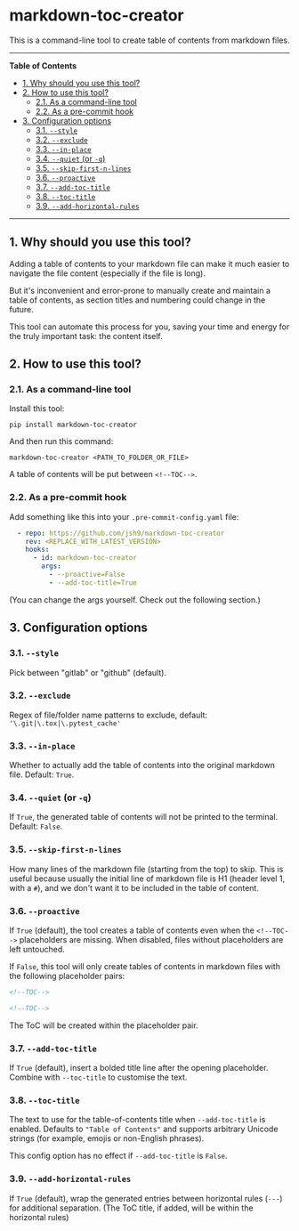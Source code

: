 # markdown-toc-creator

This is a command-line tool to create table of contents from markdown files.

<!--TOC-->

______________________________________________________________________

**Table of Contents**

- [1. Why should you use this tool?](#1-why-should-you-use-this-tool)
- [2. How to use this tool?](#2-how-to-use-this-tool)
  - [2.1. As a command-line tool](#21-as-a-command-line-tool)
  - [2.2. As a pre-commit hook](#22-as-a-pre-commit-hook)
- [3. Configuration options](#3-configuration-options)
  - [3.1. `--style`](#31---style)
  - [3.2. `--exclude`](#32---exclude)
  - [3.3. `--in-place`](#33---in-place)
  - [3.4. `--quiet` (or `-q`)](#34---quiet-or--q)
  - [3.5. `--skip-first-n-lines`](#35---skip-first-n-lines)
  - [3.6. `--proactive`](#36---proactive)
  - [3.7. `--add-toc-title`](#37---add-toc-title)
  - [3.8. `--toc-title`](#38---toc-title)
  - [3.9. `--add-horizontal-rules`](#39---add-horizontal-rules)

______________________________________________________________________

<!--TOC-->

## 1. Why should you use this tool?

Adding a table of contents to your markdown file can make it much easier to
navigate the file content (especially if the file is long).

But it's inconvenient and error-prone to manually create and maintain a table
of contents, as section titles and numbering could change in the future.

This tool can automate this process for you, saving your time and energy for
the truly important task: the content itself.

## 2. How to use this tool?

### 2.1. As a command-line tool

Install this tool:

```commandline
pip install markdown-toc-creator
```

And then run this command:

```commandline
markdown-toc-creator <PATH_TO_FOLDER_OR_FILE>
```

A table of contents will be put between `<!--TOC-->`.

### 2.2. As a pre-commit hook

Add something like this into your `.pre-commit-config.yaml` file:

```yaml
  - repo: https://github.com/jsh9/markdown-toc-creator
    rev: <REPLACE_WITH_LATEST_VERSION>
    hooks:
      - id: markdown-toc-creator
        args:
          - --proactive=False
          - --add-toc-title=True
```

(You can change the args yourself. Check out the following section.)

## 3. Configuration options

### 3.1. `--style`

Pick between "gitlab" or "github" (default).

### 3.2. `--exclude`

Regex of file/folder name patterns to exclude, default:
`'\.git|\.tox|\.pytest_cache'`

### 3.3. `--in-place`

Whether to actually add the table of contents into the original markdown file.
Default: `True`.

### 3.4. `--quiet` (or `-q`)

If `True`, the generated table of contents will not be printed to the terminal.
Default: `False`.

### 3.5. `--skip-first-n-lines`

How many lines of the markdown file (starting from the top) to skip. This is
useful because usually the initial line of markdown file is H1 (header level 1,
with a `#`), and we don't want it to be included in the table of content.

### 3.6. `--proactive`

If `True` (default), the tool creates a table of contents even when the
`<!--TOC-->` placeholders are missing. When disabled, files without
placeholders are left untouched.

If `False`, this tool will only create tables of contents in markdown files
with the following placeholder pairs:

```markdown
<!--TOC-->

<!--TOC-->
```

The ToC will be created within the placeholder pair.

### 3.7. `--add-toc-title`

If `True` (default), insert a bolded title line after the opening placeholder.
Combine with `--toc-title` to customise the text.

### 3.8. `--toc-title`

The text to use for the table-of-contents title when `--add-toc-title` is
enabled. Defaults to `"Table of Contents"` and supports arbitrary Unicode
strings (for example, emojis or non-English phrases).

This config option has no effect if `--add-toc-title` is `False`.

### 3.9. `--add-horizontal-rules`

If `True` (default), wrap the generated entries between horizontal rules
(`---`) for additional separation. (The ToC title, if added, will be within the
horizontal rules)
